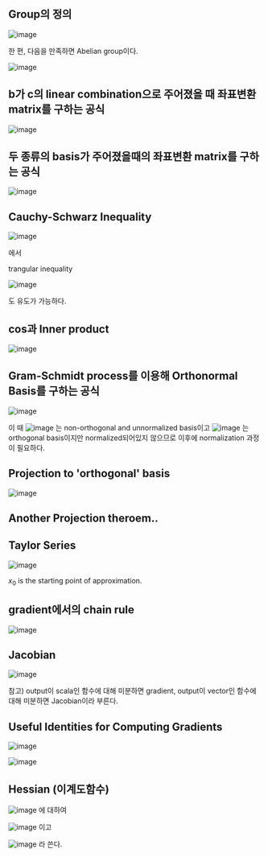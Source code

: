 ## Group의 정의

![image](https://github.com/user-attachments/assets/9e402643-1e16-4ea2-b245-92109554ac6e)

한 편, 다음을 만족하면 Abelian group이다.

![image](https://github.com/user-attachments/assets/8da7df0b-065c-4db7-baae-5a9d8fe9fe48)


## b가 c의 linear combination으로 주어졌을 때 좌표변환 matrix를 구하는 공식

![image](https://github.com/user-attachments/assets/0ef359e3-53e3-49bf-907e-199df22c02e7)


## 두 종류의 basis가 주어졌을때의 좌표변환 matrix를 구하는 공식

![image](https://github.com/user-attachments/assets/19379172-25b5-49a2-a1f9-20d96387c783)

## Cauchy-Schwarz Inequality

![image](https://github.com/user-attachments/assets/0e092a4c-e89f-4007-818d-a195e9333fff)

에서

trangular inequality

![image](https://github.com/user-attachments/assets/ddfd1de0-5582-4316-9bc3-fb984587ac84)

도 유도가 가능하다.

## cos과 Inner product

![image](https://github.com/user-attachments/assets/22000e28-db74-4b3f-ab73-693ac4b098d4)

## Gram-Schmidt process를 이용해 Orthonormal Basis를 구하는 공식

![image](https://github.com/user-attachments/assets/3412b5ff-5ccb-41e1-bd11-8caaf1f4ceb7)

이 때 ![image](https://github.com/user-attachments/assets/f8b4873c-930b-4353-b979-5e542526e424) 는 non-orthogonal and unnormalized basis이고 ![image](https://github.com/user-attachments/assets/f73079ac-255b-4dec-81bc-a057a4526ae8) 는 orthogonal basis이지만 normalized되어있지 않으므로 이후에 normalization 과정이 필요하다.  

## Projection to 'orthogonal' basis

![image](https://github.com/user-attachments/assets/871378fb-1161-4375-b510-d5f038840f49)

## Another Projection theroem..

## Taylor Series

![image](https://github.com/user-attachments/assets/199b2026-43f4-4597-9d6b-5e7f9d365a26)

$x_0$ is the starting point of approximation.

## gradient에서의 chain rule

![image](https://github.com/user-attachments/assets/e623dc50-9236-4be2-af93-a231391a0e97)

## Jacobian

![image](https://github.com/user-attachments/assets/24b6547e-cc2e-4dbd-8bb4-e9286e9f79bf)

참고) output이 scala인 함수에 대해 미분하면 gradient, output이 vector인 함수에 대해 미분하면 Jacobian이라 부른다.

## Useful Identities for Computing Gradients

![image](https://github.com/user-attachments/assets/47590bea-2eb6-4238-bbf7-2b0e50df05cd)

![image](https://github.com/user-attachments/assets/6601c581-792e-4553-8c43-8a52d5326cda)

## Hessian (이계도함수)
![image](https://github.com/user-attachments/assets/c54ac0ee-7237-403f-b437-617167ad9a69) 에 대하여

![image](https://github.com/user-attachments/assets/5a80b7ef-d787-40e1-a664-012eaab4a1a4) 이고

![image](https://github.com/user-attachments/assets/f8e8327d-76d6-44d6-9b02-d7541e978e75) 라 쓴다.

